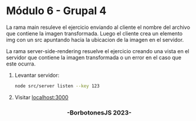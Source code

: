 # Módulo 6 - Grupal 4

La rama main resuleve el ejercicio enviando al cliente el nombre del archivo que contiene la imagen transformada. Luego el cliente crea un elemento img con un src apuntando hacia la ubicacion de la imagen en el servidor.

La rama server-side-rendering resuelve el ejercicio creando una vista en el servidor que contiene la imagen transformada o un error en el caso que este ocurra.

1. Levantar servidor:
   ```sh
   node src/server listen --key 123
   ```
2. Visitar <a href="http://localhost:3000" target="_blank">localhost:3000</a>

<h3 align="center">-BorbotonesJS 2023-</h3>
